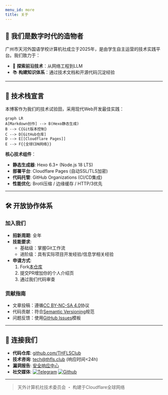 ```yaml
---
menu_id: more
title: 关于
---
```


## 🚀 我们是数字时代的造物者

广州市天河外国语学校计算机社成立于2025年，是由学生自主运营的技术实践平台。我们致力于：

- 🔭 **探索前沿技术**：从网络工程到LLM
- 📚 **构建知识体系**：通过技术文档和开源代码沉淀经验

---

## 🧰 技术栈宣言

本博客作为我们的技术试验田，采用现代Web开发最佳实践：

```mermaid
graph LR
A[Markdown创作] --> B(Hexo静态生成)
B --> C{Git版本控制}
C --> D[GitHub仓库]
D --> E[[Cloudflare Pages]]
E --> F{{全球CDN网络}}
```

**核心技术组件**：

- **静态生成器**: Hexo 6.3+ (Node.js 18 LTS)
- **部署平台**: Cloudflare Pages (自动SSL/TLS加密)
- **代码托管**: GitHub Organizations (CI/CD集成)
- **性能优化**: Brotli压缩 / 边缘缓存 / HTTP/3优先

---

## 🛠️ 开放协作体系

### 加入我们

- **招新周期**: 全年
- **技能要求**:
  - 基础级：掌握Git工作流
  - 进阶级：具有实际项目开发经验/信息学相关经验
- **申请方式**:
  1. Fork[本仓库](https://github.com/THFLSClub/thfls.club)
  2. 提交PR增加你的个人介绍页
  3. 通过我们代码审查

### 贡献指南

- 文章投稿：遵循[CC BY-NC-SA 4.0](https://creativecommons.org/licenses/by-nc-sa/4.0/)协议
- 代码贡献：符合[Semantic Versioning](https://semver.org/)规范
- 问题反馈：使用[GitHub Issues](https://github.com/THFLSClub/thfls.club/issues)模板

---

## 📡 连接我们

- **代码仓库**: [github.com/THFLSClub](https://github.com/THFLSClub)
- **技术咨询**: <tech@thfls.club> (响应时间<24h)
- **漏洞报告**: [安全响应中心](https://thfls.club/security)
- **社交媒体**:
  [![Telegram](https://icongr.am/fontawesome/telegrame.svg?size=16&color=1da1f2)](https://t.me/GZTHFLS)
  [![Github](https://icongr.am/fontawesome/github.svg?size=16&color=07c160)](https://github.com/THFLSClub)

---

> 天外计算机社技术委员会 ・ 构建于Cloudflare全球网络